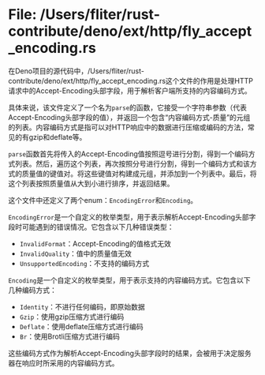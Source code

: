 # File: /Users/fliter/rust-contribute/deno/ext/http/fly_accept_encoding.rs

在Deno项目的源代码中，/Users/fliter/rust-contribute/deno/ext/http/fly_accept_encoding.rs这个文件的作用是处理HTTP请求中的Accept-Encoding头部字段，用于解析客户端所支持的内容编码方式。

具体来说，该文件定义了一个名为`parse`的函数，它接受一个字符串参数（代表Accept-Encoding头部字段的值），并返回一个包含“内容编码方式-质量”的元组的列表。内容编码方式是指可以对HTTP响应中的数据进行压缩或编码的方法，常见的有gzip和deflate等。

`parse`函数首先将传入的Accept-Encoding值按照逗号进行分割，得到一个编码方式列表。然后，遍历这个列表，再次按照分号进行分割，得到一个编码方式和该方式的质量值的键值对。将这些键值对构建成元组，并添加到一个列表中。最后，将这个列表按照质量值从大到小进行排序，并返回结果。

这个文件中还定义了两个enum：`EncodingError`和`Encoding`。

`EncodingError`是一个自定义的枚举类型，用于表示解析Accept-Encoding头部字段时可能遇到的错误情况。它包含以下几种错误类型：
- `InvalidFormat`：Accept-Encoding的值格式无效
- `InvalidQuality`：值中的质量值无效
- `UnsupportedEncoding`：不支持的编码方式

`Encoding`是一个自定义的枚举类型，用于表示支持的内容编码方式。它包含以下几种编码方式：
- `Identity`：不进行任何编码，即原始数据
- `Gzip`：使用gzip压缩方式进行编码
- `Deflate`：使用deflate压缩方式进行编码
- `Br`：使用Brotli压缩方式进行编码

这些编码方式作为解析Accept-Encoding头部字段时的结果，会被用于决定服务器在响应时所采用的内容编码方式。


